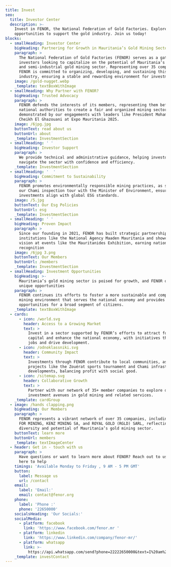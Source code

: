 ```yaml
---
title: Invest
seo:
  title: Investor Center
  description: >-
    Invest in FENOR, the National Federation of Gold Factories. Explore
    opportunities to support the gold industry. Join us today!
blocks:
  - smallHeading: Investor Center
    bigHeading: Partnering for Growth in Mauritania’s Gold Mining Sector
    paragraph: >
      The National Federation of Gold Factories (FENOR) serves as a gateway for
      investors looking to capitalize on the potential of Mauritania’s artisanal
      and semi-industrial gold mining sector. Representing over 35 companies,
      FENOR is committed to organizing, developing, and sustaining this vital
      industry, ensuring a stable and rewarding environment for investment.
    image: /gold-nugget.webp
    _template: textBoxWithImage
  - smallHeading: Why Partner with FENOR?
    bigHeading: Trusted Advocacy
    paragraph: >
      FENOR defends the interests of its members, representing them before
      national authorities to create a fair and organized mining sector, as
      demonstrated by our engagements with leaders like President Mohamed Ould
      Cheikh El Ghazouani at Expo Mauritania 2025.
    image: /6jpg.jpg
    buttonText: read about us
    buttonUrl: about
    _template: InvestmentSection
  - smallHeading: ' '
    bigHeading: Investor Support
    paragraph: >
      We provide technical and administrative guidance, helping investors
      navigate the sector with confidence and efficiency.
    _template: InvestmentSection
  - smallHeading: '  '
    bigHeading: Commitment to Sustainability
    paragraph: >
      FENOR promotes environmentally responsible mining practices, as seen in
      our Chami inspection tour with the Minister of Environment, ensuring
      investments align with global ESG standards.
    image: /5.jpg
    buttonText: Our Esg Policies
    buttonUrl: esg
    _template: InvestmentSection
  - smallHeading: ' '
    bigHeading: Proven Impact
    paragraph: >
      Since our founding in 2021, FENOR has built strategic partnerships with
      institutions like the National Agency Maaden Mauritania and showcased our
      vision at events like the Mauritanides Exhibition, earning national
      recognition
    image: /6jpg 3.png
    buttonText: Our Members
    buttonUrl: /members
    _template: InvestmentSection
  - smallHeading: Investment Opportunities
    bigHeading: >-
      Mauritania’s gold mining sector is poised for growth, and FENOR offers
      unique opportunities
    paragraph: >
      FENOR continues its efforts to foster a more sustainable and competitive
      mining environment that serves the national economy and provides job
      opportunities for a broad segment of citizens.
    _template: textBoxWithImage
  - cards:
      - icon: /world.svg
        header: Access to a Growing Market
        text: >
          Invest in a sector supported by FENOR’s efforts to attract foreign
          capital and enhance the national economy, with initiatives that create
          jobs and drive development.
      - icon: /odnoklassniki.svg
        header: Community Impact
        text: >
          Investments through FENOR contribute to local communities, as seen in
          projects like the Zouérat sports tournament and Chami infrastructure
          developments, balancing profit with social good.
      - icon: /sitemap.svg
        header: Collaborative Growth
        text: >
          Partner with our network of 35+ member companies to explore diverse
          investment avenues in gold mining and related services.
    _template: cardGroup
  - image: /hands clapping.png
    bigHeading: Our Members
    paragraph: >
      FENOR represents a vibrant network of over 35 companies, including ADAAMA
      FOR MINING, KENZ MINING SA, and ROYAL GOLD (RGLD) SARL, reflecting the
      diversity and potential of Mauritania’s gold mining sector.
    buttonText: learn more
    buttonUrl: members
    _template: textImageCenter
  - header: Get in - touch with us
    paragraph: >
      Have questions or want to learn more about FENOR? Reach out to us—we’re
      here to help
    timings: 'Available Monday to Friday , 9 AM - 5 PM GMT'
    button:
      label: Message us
      url: /contact
    email:
      label: 'Email:'
      email: contact@fenor.org
    phone:
      label: 'Phone :'
      phone: '22650000'
    socialsHeading: 'Our Socials:'
    socialMedia:
      - platform: facebook
        link: 'https://www.facebook.com/fenor.mr '
      - platform: linkedin
        link: 'https://www.linkedin.com/company/fenor-mr/'
      - platform: whatsapp
        link: >-
          https://api.whatsapp.com/send?phone=22222650000&text=I%20am%20coming%20from%20the%20FENOR%20website%20I%20would%20like%20to%20know%20about%20more%20about%20Fenor.%20
    _template: investContact
---
```



